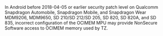 In Android before 2018-04-05 or earlier security patch level on Qualcomm Snapdragon Automobile, Snapdragon Mobile, and Snapdragon Wear MDM9206, MDM9650, SD 210/SD 212/SD 205, SD 820, SD 820A, and SD 835, incorrect configuration of the OCIMEM MPU may provide NonSecure Software access to OCIMEM memory used by TZ.
